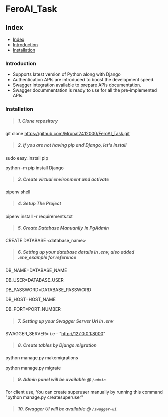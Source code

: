 # FeroAI_Task

## Index

- [Index](#index)
- [Introduction](#introduction)
- [Installation](#installation)

### Introduction

- Supports latest version of Python along with Django
- Authentication APIs are introduced to boost the development speed.
- Swagger integration available to prepare APIs documentation.
- Swagger docummentation is ready to use for all the pre-implemented APIs.


### Installation

> ##### 1. Clone repository


git clone https://github.com/Mrunal2412000/FeroAI_Task.git


> ##### 2. If you are not having pip and Django, let's install

sudo easy_install pip

python -m pip install Django

> ##### 3. Create virtual environment and activate

pipenv shell

> ##### 4. Setup The Project


pipenv install -r requirements.txt

> ##### 5. Create Database Manuanlly in PgAdmin

CREATE DATABASE <database_name>

> ##### 6. Setting up your database details in .env, also added .env_example for reference

DB_NAME=DATABASE_NAME

DB_USER=DATABASE_USER

DB_PASSWORD=DATABASE_PASSWORD

DB_HOST=HOST_NAME

DB_PORT=PORT_NUMBER

> ##### 7. Setting up your Swagger Server Url in .env

SWAGGER_SERVER= i.e - "http://127.0.0.1:8000"

> ##### 8. Create tables by Django migration

python manage.py makemigrations

python manage.py migrate

> ##### 9. Admin panel will be available @ `/admin`

For client use, You can create superuser manually by running this command "python manage.py createsuperuser"

> ##### 10. Swagger UI will be available @ `/swagger-ui`